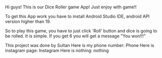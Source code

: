 Hi guys! This is our Dice Roller game App! Just enjoy with game!!


To get this App work you have to install Android Studio IDE, android API version higher than 19.

So to play this game, you have to just click 'Roll' button and dice is going to be rolled. It is simple.
If you get 6 you will get a message "You won!!!"


This project was done by Sultan
Here is my phone number: Phone
Here is instagram page: Instagram
Here is nothing: nothing
